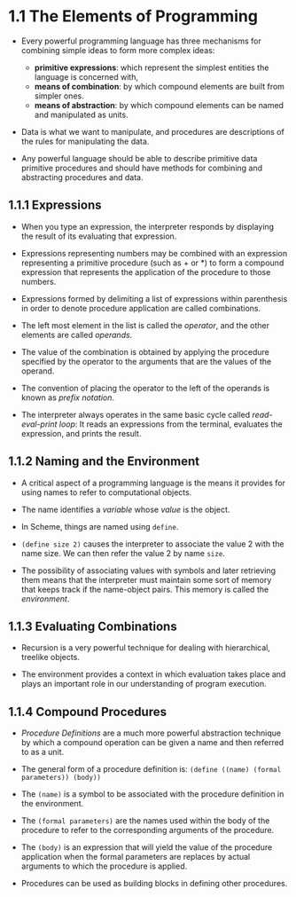 # 1.1 The Elements of Programming

- Every powerful programming language has three mechanisms for combining simple ideas to form more complex ideas:

  - **primitive expressions**: which represent the simplest entities the language is concerned with,
  - **means of combination**: by which compound elements are built from simpler ones.
  - **means of abstraction**: by which compound elements can be named and manipulated as units.

- Data is what we want to manipulate, and procedures are descriptions of the rules for manipulating the data.

- Any powerful language should be able to describe primitive data primitive procedures and should have methods for combining and abstracting procedures and data.

## 1.1.1 Expressions

- When you type an expression, the interpreter responds by displaying the result of its evaluating that expression.

- Expressions representing numbers may be combined with an expression representing a primitive procedure (such as + or \*) to form a compound expression that represents the application of the procedure to those numbers.

- Expressions formed by delimiting a list of expressions within parenthesis in order to denote procedure application are called combinations.

- The left most element in the list is called the _operator_, and the other elements are called _operands_.

- The value of the combination is obtained by applying the procedure specified by the operator to the arguments that are the values of the operand.

- The convention of placing the operator to the left of the operands is known as _prefix notation_.

- The interpreter always operates in the same basic cycle called _read-eval-print loop_: It reads an expressions from the terminal, evaluates the expression, and prints the result.

## 1.1.2 Naming and the Environment

- A critical aspect of a programming language is the means it provides for using names to refer to computational objects.

- The name identifies a _variable_ whose _value_ is the object.

- In Scheme, things are named using `define`.

- `(define size 2)` causes the interpreter to associate the value 2 with the name size. We can then refer the value 2 by name `size`.

- The possibility of associating values with symbols and later retrieving them means that the interpreter must maintain some sort of memory that keeps track if the name-object pairs. This memory is called the _environment_.

## 1.1.3 Evaluating Combinations

- Recursion is a very powerful technique for dealing with hierarchical, treelike objects.

- The environment provides a context in which evaluation takes place and plays an important role in our understanding of program execution.

## 1.1.4 Compound Procedures

- _Procedure Definitions_ are a much more powerful abstraction technique by which a compound operation can be given a name and then referred to as a unit.

- The general form of a procedure definition is:
  `(define ((name) (formal parameters)) (body))`

- The `(name)` is a symbol to be associated with the procedure definition in the environment.

- The `(formal parameters)` are the names used within the body of the procedure to refer to the corresponding arguments of the procedure.

- The `(body)` is an expression that will yield the value of the procedure application when the formal parameters are replaces by actual arguments to which the procedure is applied.

- Procedures can be used as building blocks in defining other procedures.
